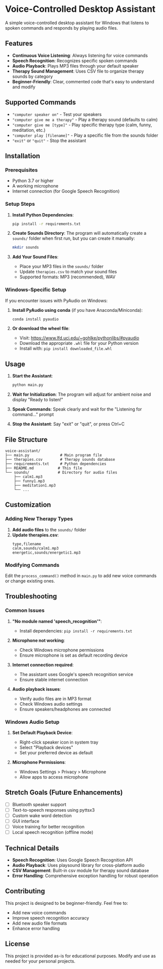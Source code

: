 # Voice-Controlled Desktop Assistant

A simple voice-controlled desktop assistant for Windows that listens to spoken commands and responds by playing audio files.

## Features

- **Continuous Voice Listening**: Always listening for voice commands
- **Speech Recognition**: Recognizes specific spoken commands
- **Audio Playback**: Plays MP3 files through your default speaker
- **Therapy Sound Management**: Uses CSV file to organize therapy sounds by category
- **Beginner-Friendly**: Clear, commented code that's easy to understand and modify

## Supported Commands

- `"computer speaker on"` - Test your speakers
- `"computer give me a therapy"` - Play a therapy sound (defaults to calm)
- `"computer give me [type]"` - Play specific therapy type (calm, funny, meditation, etc.)
- `"computer play [filename]"` - Play a specific file from the sounds folder
- `"exit"` or `"quit"` - Stop the assistant

## Installation

### Prerequisites

- Python 3.7 or higher
- A working microphone
- Internet connection (for Google Speech Recognition)

### Setup Steps

1. **Install Python Dependencies**:
   ```bash
   pip install -r requirements.txt
   ```

2. **Create Sounds Directory**:
   The program will automatically create a `sounds/` folder when first run, but you can create it manually:
   ```bash
   mkdir sounds
   ```

3. **Add Your Sound Files**:
   - Place your MP3 files in the `sounds/` folder
   - Update `therapies.csv` to match your sound files
   - Supported formats: MP3 (recommended), WAV

### Windows-Specific Setup

If you encounter issues with PyAudio on Windows:

1. **Install PyAudio using conda** (if you have Anaconda/Miniconda):
   ```bash
   conda install pyaudio
   ```

2. **Or download the wheel file**:
   - Visit: https://www.lfd.uci.edu/~gohlke/pythonlibs/#pyaudio
   - Download the appropriate `.whl` file for your Python version
   - Install with: `pip install downloaded_file.whl`

## Usage

1. **Start the Assistant**:
   ```bash
   python main.py
   ```

2. **Wait for Initialization**:
   The program will adjust for ambient noise and display "Ready to listen!"

3. **Speak Commands**:
   Speak clearly and wait for the "Listening for command..." prompt

4. **Stop the Assistant**:
   Say "exit" or "quit", or press Ctrl+C

## File Structure

```
voice-assistant/
├── main.py              # Main program file
├── therapies.csv        # Therapy sounds database
├── requirements.txt     # Python dependencies
├── README.md           # This file
└── sounds/             # Directory for audio files
    ├── calm1.mp3
    ├── funny1.mp3
    ├── meditation1.mp3
    └── ...
```

## Customization

### Adding New Therapy Types

1. **Add audio files** to the `sounds/` folder
2. **Update therapies.csv**:
   ```csv
   type,filename
   calm,sounds/calm1.mp3
   energetic,sounds/energetic1.mp3
   ```

### Modifying Commands

Edit the `process_command()` method in `main.py` to add new voice commands or change existing ones.

## Troubleshooting

### Common Issues

1. **"No module named 'speech_recognition'"**:
   - Install dependencies: `pip install -r requirements.txt`

2. **Microphone not working**:
   - Check Windows microphone permissions
   - Ensure microphone is set as default recording device

3. **Internet connection required**:
   - The assistant uses Google's speech recognition service
   - Ensure stable internet connection

4. **Audio playback issues**:
   - Verify audio files are in MP3 format
   - Check Windows audio settings
   - Ensure speakers/headphones are connected

### Windows Audio Setup

1. **Set Default Playback Device**:
   - Right-click speaker icon in system tray
   - Select "Playback devices"
   - Set your preferred device as default

2. **Microphone Permissions**:
   - Windows Settings > Privacy > Microphone
   - Allow apps to access microphone

## Stretch Goals (Future Enhancements)

- [ ] Bluetooth speaker support
- [ ] Text-to-speech responses using pyttsx3
- [ ] Custom wake word detection
- [ ] GUI interface
- [ ] Voice training for better recognition
- [ ] Local speech recognition (offline mode)

## Technical Details

- **Speech Recognition**: Uses Google Speech Recognition API
- **Audio Playback**: Uses playsound library for cross-platform audio
- **CSV Management**: Built-in csv module for therapy sound database
- **Error Handling**: Comprehensive exception handling for robust operation

## Contributing

This project is designed to be beginner-friendly. Feel free to:
- Add new voice commands
- Improve speech recognition accuracy
- Add new audio file formats
- Enhance error handling

## License

This project is provided as-is for educational purposes. Modify and use as needed for your personal projects. 